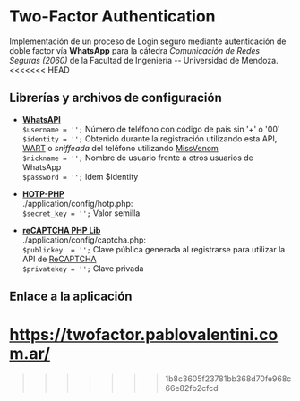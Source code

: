 Two-Factor Authentication
=========================

Implementación de un proceso de Login seguro mediante autenticación de doble factor vía **WhatsApp** para la cátedra _Comunicación de Redes Seguras (2060)_ de la Facultad de Ingeniería -- Universidad de Mendoza.
<<<<<<< HEAD

Librerías y archivos de configuración
-------------------------------------

* **[WhatsAPI](https://github.com/venomous0x/WhatsAPI)**  
`$username = '';` Número de teléfono con código de país sin '+' o '00'  
`$identity = '';` Obtenido durante la registración utilizando esta API, [WART](https://github.com/shirioko/WART) o _sniffeada_ del teléfono utilizando [MissVenom](https://github.com/shirioko/MissVenom)  
`$nickname = '';` Nombre de usuario frente a otros usuarios de WhatsApp  
`$password = '';` Idem $identity

* **[HOTP-PHP](https://github.com/Jakobo/hotp-php)**   
./application/config/hotp.php:  
`$secret_key = '';`  Valor semilla

* **[reCAPTCHA PHP Lib](https://code.google.com/p/recaptcha/downloads/list?q=label:phplib-Latest)**  
./application/config/captcha.php:  
`$publickey  = '';` Clave pública generada al registrarse para utilizar la API de [ReCAPTCHA](https://www.google.com/recaptcha)  
`$privatekey = '';` Clave privada

Enlace a la aplicación
----------------------

https://twofactor.pablovalentini.com.ar/
=======
>>>>>>> 1b8c3605f23781bb368d70fe968c66e82fb2cfcd
